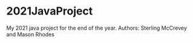 # 2021JavaProject
My 2021 java project for the end of the year.
Authors: Sterling McCrevey and Mason Rhodes


